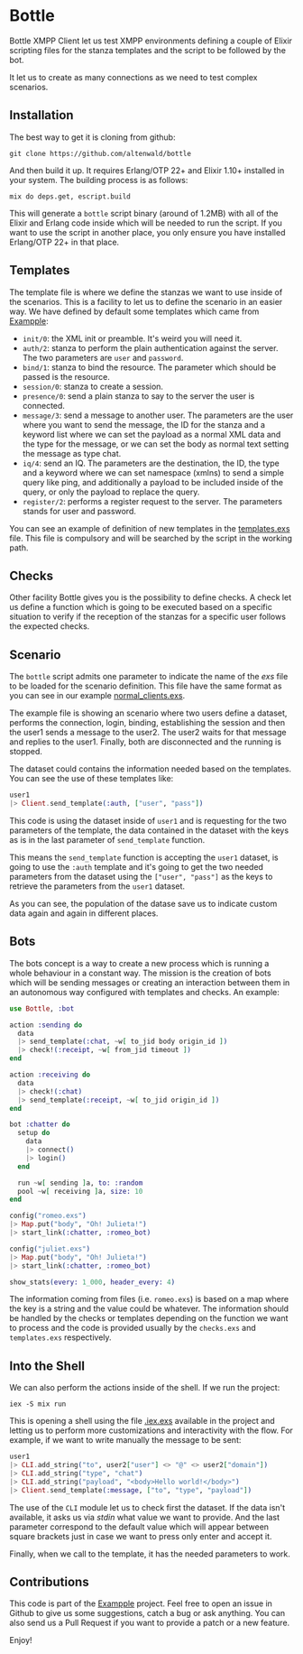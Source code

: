 # Bottle

Bottle XMPP Client let us test XMPP environments defining a couple of Elixir
scripting files for the stanza templates and the script to be followed by
the bot.

It let us to create as many connections as we need to test complex scenarios.

## Installation

The best way to get it is cloning from github:

```
git clone https://github.com/altenwald/bottle
```

And then build it up. It requires Erlang/OTP 22+ and Elixir 1.10+ installed
in your system. The building process is as follows:

```
mix do deps.get, escript.build
```

This will generate a `bottle` script binary (around of 1.2MB) with all of the
Elixir and Erlang code inside which will be needed to run the script. If you
want to use the script in another place, you only ensure you have installed
Erlang/OTP 22+ in that place.

## Templates

[exampple]: https://github.com/altenwald/exampple

The template file is where we define the stanzas we want to use inside of the
scenarios. This is a facility to let us to define the scenario in an easier way.
We have defined by default some templates which came from [Exampple][exampple]:

- `init/0`: the XML init or preamble. It's weird you will need it.
- `auth/2`: stanza to perform the plain authentication against the server. The two parameters are `user` and `password`.
- `bind/1`: stanza to bind the resource. The parameter which should be passed is the resource.
- `session/0`: stanza to create a session.
- `presence/0`: send a plain stanza to say to the server the user is connected.
- `message/3`: send a message to another user. The parameters are the user where you want to send the message, the ID for the stanza and a keyword list where we can set the payload as a normal XML data and the type for the message, or we can set the body as normal text setting the message as type chat.
- `iq/4`: send an IQ. The parameters are the destination, the ID, the type and a keyword where we can set namespace (xmlns) to send a simple query like ping, and additionally a payload to be included inside of the query, or only the payload to replace the query.
- `register/2`: performs a register request to the server. The parameters stands for user and password.

You can see an example of definition of new templates in the [templates.exs](templates.exs) file. This file is compulsory and will be searched by the script in the working path.

## Checks

Other facility Bottle gives you is the possibility to define checks. A check let us define a function which is going to be executed based on a specific situation to verify if the reception of the stanzas for a specific user follows the expected checks.

## Scenario

The `bottle` script admits one parameter to indicate the name of the _exs_ file to be loaded for the scenario definition. This file have the same format as you can see in our example [normal_clients.exs](normal_clients.exs).

The example file is showing an scenario where two users define a dataset, performs the
connection, login, binding, establishing the session and then the user1 sends a message to the user2. The user2 waits for that message and replies to the user1. Finally, both are disconnected and the running is stopped.

The dataset could contains the information needed based on the templates. You can see the use of these templates like:

```elixir
user1
|> Client.send_template(:auth, ["user", "pass"])
```

This code is using the dataset inside of `user1` and is requesting for the two parameters of the template, the data contained in the dataset with the keys as is in the last parameter of `send_template` function.

This means the `send_template` function is accepting the `user1` dataset, is going to use the `:auth` template and it's going to get the two needed parameters from the dataset using the `["user", "pass"]` as the keys to retrieve the parameters from the `user1` dataset.

As you can see, the population of the datase save us to indicate custom data again and again in different places.

## Bots

The bots concept is a way to create a new process which is running a whole behaviour in a constant way. The mission is the creation of bots which will be sending messages or creating an interaction between them in an autonomous way configured with templates and checks. An example:

```elixir
use Bottle, :bot

action :sending do
  data
  |> send_template(:chat, ~w[ to_jid body origin_id ])
  |> check!(:receipt, ~w[ from_jid timeout ])
end

action :receiving do
  data
  |> check!(:chat)
  |> send_template(:receipt, ~w[ to_jid origin_id ])
end

bot :chatter do
  setup do
    data
    |> connect()
    |> login()
  end

  run ~w[ sending ]a, to: :random
  pool ~w[ receiving ]a, size: 10
end

config("romeo.exs")
|> Map.put("body", "Oh! Julieta!")
|> start_link(:chatter, :romeo_bot)

config("juliet.exs")
|> Map.put("body", "Oh! Julieta!")
|> start_link(:chatter, :romeo_bot)

show_stats(every: 1_000, header_every: 4)
```

The information coming from files (i.e. `romeo.exs`) is based on a map where the key is a string and the value could be whatever. The information should be handled by the checks or templates depending on the function we want to process and the code is provided usually by the `checks.exs` and `templates.exs` respectively.

## Into the Shell

We can also perform the actions inside of the shell. If we run the project:

```
iex -S mix run
```

This is opening a shell using the file [.iex.exs](.iex.exs) available in the project and letting us to perform more customizations and interactivity with the flow. For example, if we want to write manually the message to be sent:

```elixir
user1
|> CLI.add_string("to", user2["user"] <> "@" <> user2["domain"])
|> CLI.add_string("type", "chat")
|> CLI.add_string("payload", "<body>Hello world!</body>")
|> Client.send_template(:message, ["to", "type", "payload"])
```

The use of the `CLI` module let us to check first the dataset. If the data isn't available, it asks us via _stdin_ what value we want to provide. And the last parameter correspond to the default value which will appear between square brackets just in case we want to press only enter and accept it.

Finally, when we call to the template, it has the needed parameters to work.

## Contributions

This code is part of the [Exampple][exampple] project. Feel free to open an issue in Github to give us some suggestions, catch a bug or ask anything. You can also send us a Pull Request if you want to provide a patch or a new feature.

Enjoy!
